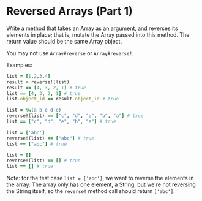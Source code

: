 # Reversed Arrays (Part 1)

Write a method that takes an Array as an argument, and reverses its elements in place; that is, mutate the Array passed into this method. The return value should be the same Array object.

You may not use `Array#reverse` or `Array#reverse!`.

Examples:

```ruby
list = [1,2,3,4]
result = reverse!(list)
result == [4, 3, 2, 1] # true
list == [4, 3, 2, 1] # true
list.object_id == result.object_id # true

list = %w(a b e d c)
reverse!(list) == ["c", "d", "e", "b", "a"] # true
list == ["c", "d", "e", "b", "a"] # true

list = ['abc']
reverse!(list) == ["abc"] # true
list == ["abc"] # true

list = []
reverse!(list) == [] # true
list == [] # true
```

Note: for the test case `list = ['abc']`, we want to reverse the elements in the array. The array only has one element, a String, but we're not reversing the String itself, so the `reverse!` method call should return `['abc']`.